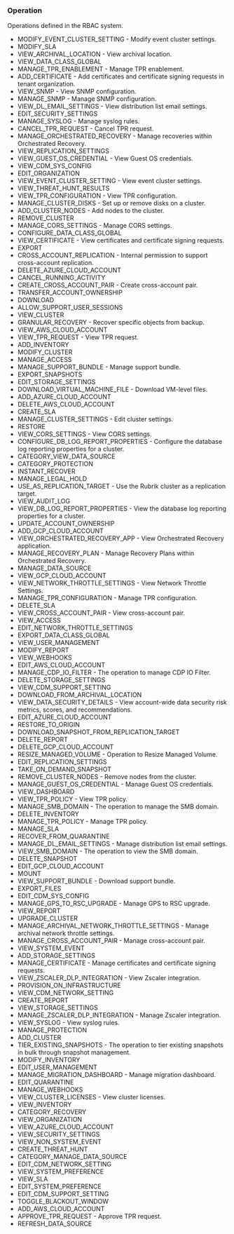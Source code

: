 ### Operation
Operations defined in the RBAC system.

- MODIFY_EVENT_CLUSTER_SETTING - Modify event cluster settings.
- MODIFY_SLA
- VIEW_ARCHIVAL_LOCATION - View archival location.
- VIEW_DATA_CLASS_GLOBAL
- MANAGE_TPR_ENABLEMENT - Manage TPR enablement.
- ADD_CERTIFICATE - Add certificates and certificate signing requests in tenant organization.
- VIEW_SNMP - View SNMP configuration.
- MANAGE_SNMP - Manage SNMP configuration.
- VIEW_DL_EMAIL_SETTINGS - View distribution list email settings.
- EDIT_SECURITY_SETTINGS
- MANAGE_SYSLOG - Manage syslog rules.
- CANCEL_TPR_REQUEST - Cancel TPR request.
- MANAGE_ORCHESTRATED_RECOVERY - Manage recoveries within Orchestrated Recovery.
- VIEW_REPLICATION_SETTINGS
- VIEW_GUEST_OS_CREDENTIAL - View Guest OS credentials.
- VIEW_CDM_SYS_CONFIG
- EDIT_ORGANIZATION
- VIEW_EVENT_CLUSTER_SETTING - View event cluster settings.
- VIEW_THREAT_HUNT_RESULTS
- VIEW_TPR_CONFIGURATION - View TPR configuration.
- MANAGE_CLUSTER_DISKS - Set up or remove disks on a cluster.
- ADD_CLUSTER_NODES - Add nodes to the cluster.
- REMOVE_CLUSTER
- MANAGE_CORS_SETTINGS - Manage CORS settings.
- CONFIGURE_DATA_CLASS_GLOBAL
- VIEW_CERTIFICATE - View certificates and certificate signing requests.
- EXPORT
- CROSS_ACCOUNT_REPLICATION - Internal permission to support cross-account replication.
- DELETE_AZURE_CLOUD_ACCOUNT
- CANCEL_RUNNING_ACTIVITY
- CREATE_CROSS_ACCOUNT_PAIR - Create cross-account pair.
- TRANSFER_ACCOUNT_OWNERSHIP
- DOWNLOAD
- ALLOW_SUPPORT_USER_SESSIONS
- VIEW_CLUSTER
- GRANULAR_RECOVERY - Recover specific objects from backup.
- VIEW_AWS_CLOUD_ACCOUNT
- VIEW_TPR_REQUEST - View TPR request.
- ADD_INVENTORY
- MODIFY_CLUSTER
- MANAGE_ACCESS
- MANAGE_SUPPORT_BUNDLE - Manage support bundle.
- EXPORT_SNAPSHOTS
- EDIT_STORAGE_SETTINGS
- DOWNLOAD_VIRTUAL_MACHINE_FILE - Download VM-level files.
- ADD_AZURE_CLOUD_ACCOUNT
- DELETE_AWS_CLOUD_ACCOUNT
- CREATE_SLA
- MANAGE_CLUSTER_SETTINGS - Edit cluster settings.
- RESTORE
- VIEW_CORS_SETTINGS - View CORS settings.
- CONFIGURE_DB_LOG_REPORT_PROPERTIES - Configure the database log reporting properties for a cluster.
- CATEGORY_VIEW_DATA_SOURCE
- CATEGORY_PROTECTION
- INSTANT_RECOVER
- MANAGE_LEGAL_HOLD
- USE_AS_REPLICATION_TARGET - Use the Rubrik cluster as a replication target.
- VIEW_AUDIT_LOG
- VIEW_DB_LOG_REPORT_PROPERTIES - View the database log reporting properties for a cluster.
- UPDATE_ACCOUNT_OWNERSHIP
- ADD_GCP_CLOUD_ACCOUNT
- VIEW_ORCHESTRATED_RECOVERY_APP - View Orchestrated Recovery application.
- MANAGE_RECOVERY_PLAN - Manage Recovery Plans within Orchestrated Recovery.
- MANAGE_DATA_SOURCE
- VIEW_GCP_CLOUD_ACCOUNT
- VIEW_NETWORK_THROTTLE_SETTINGS - View Network Throttle Settings.
- MANAGE_TPR_CONFIGURATION - Manage TPR configuration.
- DELETE_SLA
- VIEW_CROSS_ACCOUNT_PAIR - View cross-account pair.
- VIEW_ACCESS
- EDIT_NETWORK_THROTTLE_SETTINGS
- EXPORT_DATA_CLASS_GLOBAL
- VIEW_USER_MANAGEMENT
- MODIFY_REPORT
- VIEW_WEBHOOKS
- EDIT_AWS_CLOUD_ACCOUNT
- MANAGE_CDP_IO_FILTER - The operation to manage CDP IO Filter.
- DELETE_STORAGE_SETTINGS
- VIEW_CDM_SUPPORT_SETTING
- DOWNLOAD_FROM_ARCHIVAL_LOCATION
- VIEW_DATA_SECURITY_DETAILS - View account-wide data security risk metrics, scores, and recommendations.
- EDIT_AZURE_CLOUD_ACCOUNT
- RESTORE_TO_ORIGIN
- DOWNLOAD_SNAPSHOT_FROM_REPLICATION_TARGET
- DELETE_REPORT
- DELETE_GCP_CLOUD_ACCOUNT
- RESIZE_MANAGED_VOLUME - Operation to Resize Managed Volume.
- EDIT_REPLICATION_SETTINGS
- TAKE_ON_DEMAND_SNAPSHOT
- REMOVE_CLUSTER_NODES - Remove nodes from the cluster.
- MANAGE_GUEST_OS_CREDENTIAL - Manage Guest OS credentials.
- VIEW_DASHBOARD
- VIEW_TPR_POLICY - View TPR policy.
- MANAGE_SMB_DOMAIN - The operation to manage the SMB domain.
- DELETE_INVENTORY
- MANAGE_TPR_POLICY - Manage TPR policy.
- MANAGE_SLA
- RECOVER_FROM_QUARANTINE
- MANAGE_DL_EMAIL_SETTINGS - Manage distribution list email settings.
- VIEW_SMB_DOMAIN - The operation to view the SMB domain.
- DELETE_SNAPSHOT
- EDIT_GCP_CLOUD_ACCOUNT
- MOUNT
- VIEW_SUPPORT_BUNDLE - Download support bundle.
- EXPORT_FILES
- EDIT_CDM_SYS_CONFIG
- MANAGE_GPS_TO_RSC_UPGRADE - Manage GPS to RSC upgrade.
- VIEW_REPORT
- UPGRADE_CLUSTER
- MANAGE_ARCHIVAL_NETWORK_THROTTLE_SETTINGS - Manage archival network throttle settings.
- MANAGE_CROSS_ACCOUNT_PAIR - Manage cross-account pair.
- VIEW_SYSTEM_EVENT
- ADD_STORAGE_SETTINGS
- MANAGE_CERTIFICATE - Manage certificates and certificate signing requests.
- VIEW_ZSCALER_DLP_INTEGRATION - View Zscaler integration.
- PROVISION_ON_INFRASTRUCTURE
- VIEW_CDM_NETWORK_SETTING
- CREATE_REPORT
- VIEW_STORAGE_SETTINGS
- MANAGE_ZSCALER_DLP_INTEGRATION - Manage Zscaler integration.
- VIEW_SYSLOG - View syslog rules.
- MANAGE_PROTECTION
- ADD_CLUSTER
- TIER_EXISTING_SNAPSHOTS - The operation to tier existing snapshots in bulk through snapshot management.
- MODIFY_INVENTORY
- EDIT_USER_MANAGEMENT
- MANAGE_MIGRATION_DASHBOARD - Manage migration dashboard.
- EDIT_QUARANTINE
- MANAGE_WEBHOOKS
- VIEW_CLUSTER_LICENSES - View cluster licenses.
- VIEW_INVENTORY
- CATEGORY_RECOVERY
- VIEW_ORGANIZATION
- VIEW_AZURE_CLOUD_ACCOUNT
- VIEW_SECURITY_SETTINGS
- VIEW_NON_SYSTEM_EVENT
- CREATE_THREAT_HUNT
- CATEGORY_MANAGE_DATA_SOURCE
- EDIT_CDM_NETWORK_SETTING
- VIEW_SYSTEM_PREFERENCE
- VIEW_SLA
- EDIT_SYSTEM_PREFERENCE
- EDIT_CDM_SUPPORT_SETTING
- TOGGLE_BLACKOUT_WINDOW
- ADD_AWS_CLOUD_ACCOUNT
- APPROVE_TPR_REQUEST - Approve TPR request.
- REFRESH_DATA_SOURCE
